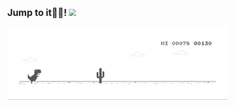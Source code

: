 ## Jump to it🏃‍♀️! <img src="https://media4.giphy.com/media/v1.Y2lkPTc5MGI3NjExeXljeDl2bDRhbTVxbDdkb2dhaXE4Z2hiMDJ6NXo0dzRxeTFwbTloeSZlcD12MV9pbnRlcm5hbF9naWZfYnlfaWQmY3Q9Zw/THD7thMQZoOYoyZ3EK/giphy.gif" width="50"> 

<img src="dino.gif" alt="Hello world">

<!--
**ranranrunforit/ranranrunforit** is a ✨ _special_ ✨ repository because its `README.md` (this file) appears on your GitHub profile.

Here are some ideas to get you started:

- 🔭 I’m currently working on ...
- 🌱 I’m currently learning ...
- 👯 I’m looking to collaborate on ...
- 🤔 I’m looking for help with ...
- 💬 Ask me about ...
- 📫 How to reach me: ...
- 😄 Pronouns: ...
- ⚡ Fun fact: ...
-->
